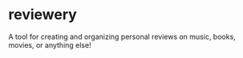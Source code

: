 # reviewery
A tool for creating and organizing personal reviews on music, books, movies, or anything else!
